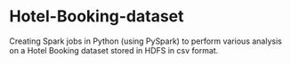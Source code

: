 # Hotel-Booking-dataset
Creating Spark jobs in Python (using PySpark) to perform various analysis on a Hotel Booking dataset stored in HDFS in csv format.
